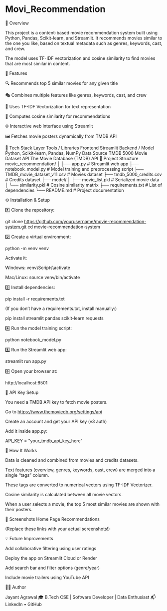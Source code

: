 # Movi_Recommendation

📖 Overview

This project is a content-based movie recommendation system built using Python, Pandas, Scikit-learn, and Streamlit.
It recommends movies similar to the one you like, based on textual metadata such as genres, keywords, cast, and crew.

The model uses TF-IDF vectorization and cosine similarity to find movies that are most similar in content.

🚀 Features

🔍 Recommends top 5 similar movies for any given title

🎭 Combines multiple features like genres, keywords, cast, and crew

🧠 Uses TF-IDF Vectorization for text representation

🧮 Computes cosine similarity for recommendations

🌐 Interactive web interface using Streamlit

🖼️ Fetches movie posters dynamically from TMDB API

🧩 Tech Stack
Layer	Tools / Libraries
Frontend	Streamlit
Backend / Model	Python, Scikit-learn, Pandas, NumPy
Data Source	TMDB 5000 Movie Dataset
API	The Movie Database (TMDB) API
📁 Project Structure
movie_recommendation/
│
├── app.py                      # Streamlit web app
├── notebook_model.py           # Model training and preprocessing script
├── TMDB_movie_dataset_v11.csv  # Movies dataset
├── tmdb_5000_credits.csv       # Credits dataset
├── model/
│   ├── movie_list.pkl          # Serialized movie data
│   └── similarity.pkl          # Cosine similarity matrix
├── requirements.txt            # List of dependencies
└── README.md                   # Project documentation

⚙️ Installation & Setup

1️⃣ Clone the repository:

git clone https://github.com/yourusername/movie-recommendation-system.git
cd movie-recommendation-system


2️⃣ Create a virtual environment:

python -m venv venv


Activate it:

Windows: venv\Scripts\activate

Mac/Linux: source venv/bin/activate

3️⃣ Install dependencies:

pip install -r requirements.txt


(If you don’t have a requirements.txt, install manually:)

pip install streamlit pandas scikit-learn requests


4️⃣ Run the model training script:

python notebook_model.py


5️⃣ Run the Streamlit web app:

streamlit run app.py


6️⃣ Open your browser at:

http://localhost:8501

🔑 API Key Setup

You need a TMDB API key to fetch movie posters.

Go to https://www.themoviedb.org/settings/api

Create an account and get your API key (v3 auth)

Add it inside app.py:

API_KEY = "your_tmdb_api_key_here"

🧠 How It Works

Data is cleaned and combined from movies and credits datasets.

Text features (overview, genres, keywords, cast, crew) are merged into a single “tags” column.

These tags are converted to numerical vectors using TF-IDF Vectorizer.

Cosine similarity is calculated between all movie vectors.

When a user selects a movie, the top 5 most similar movies are shown with their posters.

📸 Screenshots
Home Page	Recommendations

	

(Replace these links with your actual screenshots!)

💡 Future Improvements

Add collaborative filtering using user ratings

Deploy the app on Streamlit Cloud or Render

Add search bar and filter options (genre/year)

Include movie trailers using YouTube API

🧑‍💻 Author

Jayant Agrawal
🎓 B.Tech CSE | Software Developer | Data Enthusiast
📬 LinkedIn
 • GitHub
